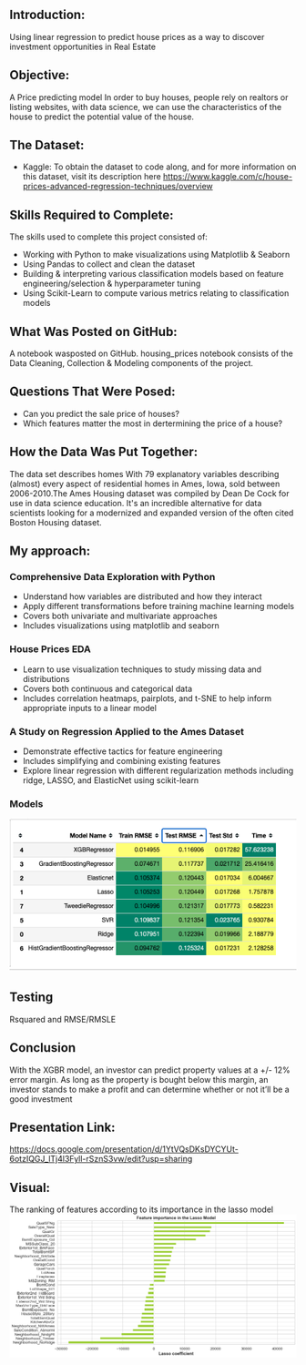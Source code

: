 
## Introduction:
Using linear regression to predict house prices as a way to discover investment opportunities in Real Estate
## Objective:
A Price predicting model
In order to buy houses, people rely on realtors or listing websites, with data science, we can use the characteristics of the house to predict the potential value of the house.
## The Dataset:
* Kaggle: To obtain the dataset to code along, and for more information on this dataset, visit its description here https://www.kaggle.com/c/house-prices-advanced-regression-techniques/overview

## Skills Required to Complete:
The skills used to complete this project consisted of:
* Working with Python to make visualizations using Matplotlib & Seaborn
* Using Pandas to collect and clean the dataset
* Building & interpreting various classification models based on feature engineering/selection & hyperparameter tuning
* Using Scikit-Learn to compute various metrics relating to classification models
## What Was Posted on GitHub:
A notebook wasposted on GitHub. housing_prices notebook consists of the Data Cleaning, Collection & Modeling components of the project.
## Questions That Were Posed:
* Can you predict the sale price of houses?
* Which features matter the most in dertermining the price of a house?

## How the Data Was Put Together:
The data set describes homes With 79 explanatory variables describing (almost) every aspect of residential homes in Ames, Iowa, sold between 2006-2010.The Ames Housing dataset was compiled by Dean De Cock for use in data science education. It's an incredible alternative for data scientists looking for a modernized and expanded version of the often cited Boston Housing dataset. 


## My approach:
### Comprehensive Data Exploration with Python
* Understand how variables are distributed and how they interact
* Apply different transformations before training machine learning models
* Covers both univariate and multivariate approaches
* Includes visualizations using matplotlib and seaborn
### House Prices EDA
* Learn to use visualization techniques to study missing data and distributions
* Covers both continuous and categorical data
* Includes correlation heatmaps, pairplots, and t-SNE to help inform appropriate inputs to a linear model
### A Study on Regression Applied to the Ames Dataset
* Demonstrate effective tactics for feature engineering
* Includes simplifying and combining existing features
* Explore linear regression with different regularization methods including ridge, LASSO, and ElasticNet using scikit-learn
### Models
![Image](results1.png)


## Testing
Rsquared and RMSE/RMSLE
## Conclusion
With the XGBR model, an investor can  predict property values at a +/- 12% error margin. As long as the property is  bought below this margin, an investor stands to make a profit and can determine whether or not it’ll be a good investment

## Presentation Link:
https://docs.google.com/presentation/d/1YtVQsDKsDYCYUt-6otzIQGJ_lTj4l3Fyll-rSznS3vw/edit?usp=sharing

## Visual:
The ranking of features according to its importance  in the lasso model
![Image](feat_impotance.png)
